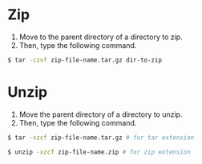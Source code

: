 # Zip 

1. Move to the parent directory of a directory to zip.
2. Then, type the following command.

```bash
$ tar -czvf zip-file-name.tar.gz dir-to-zip
```

# Unzip

1. Move the parent directory of a directory to unzip.
2. Then, type the following command.

```bash
$ tar -xzcf zip-file-name.tar.gz # for tar extension
```

```bash
$ unzip -xzcf zip-file-name.zip # for zip extension
```
